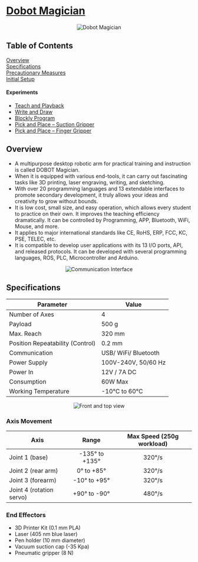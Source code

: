 # [Dobot Magician](https://en.dobot.cn/products/education/magician.html)
<p align="center">
  <img src="https://user-images.githubusercontent.com/47444101/183492350-f00ab8fe-537c-4e52-ac50-b23d57754494.png" title="Dobot Magician">
</p>

## Table of Contents  
[Overview](#overview)  
[Specifications](#specifications) <br />
[Precautionary Measures](./precautions.md) <br />
[Initial Setup](./Initial%20Setup/README.md)
#### Experiments
  - [Teach and Playback](./Teach%20and%20Playback)
  - [Write and Draw](./Write%20and%20Draw)
  - [Blockly Program](./Blockly%20Program)
  - [Pick and Place – Suction Gripper](./Pick%20and%20Place%20–%20Suction%20Gripper)
  - [Pick and Place – Finger Gripper](./Pick%20and%20Place%20–%20Finger%20Gripper)

## Overview
- A multipurpose desktop robotic arm for practical training and instruction is called DOBOT Magician. 
- When it is equipped with various end-tools, it can carry out fascinating tasks like 3D printing, laser engraving, writing, and sketching. 
- With over 20 programming languages and 13 extendable interfaces to promote secondary development, it truly allows your ideas and creativity to grow without bounds.
- It is low cost, small size, and easy operation, which allows every student to practice on their own. It improves the teaching efficiency dramatically. It can be controlled by Programming, APP, Bluetooth, WiFi, Mouse, and more.
- It applies to major international standards like CE, RoHS, ERP, FCC, KC, PSE, TELEC, etc.
- It is compatible to develop user applications with its 13 I/O ports, API, and released protocols. It can be developed with several programming languages, ROS, PLC, Microcontroller and Arduino.

<p align="center">
  <img src="https://user-images.githubusercontent.com/71221825/183623925-a160953c-3376-4b7a-a1ac-9662f4a5ed90.png" title="Communication Interface">
</p>

## Specifications

| Parameter  |  Value |
| ------------- | ------------- |
| Number of Axes  |  4  |
| Payload | 500 g  |
| Max. Reach | 320 mm  |
| Position Repeatability (Control) | 0.2 mm  |
| Communication | USB/ WiFi/ Bluetooth  |
| Power Supply| 100V-240V, 50/60 Hz  |
| Power In | 12V / 7A DC  |
| Consumption | 60W Max  |
| Working Temperature | -10°C to 60°C |

<p align="center">
  <img width="" height="" src="https://user-images.githubusercontent.com/47444101/183633548-1ee0ca18-a11a-4530-ba65-f78d573a6a04.png" title="Front and top view">
</p>

### Axis Movement

| Axis  |  Range | Max Speed (250g workload) | 
| ------------- | :-------------: | :-------------: |
| Joint 1 (base) |  -135° to +135° | 320°/s |
| Joint 2 (rear arm) |  0° to +85°| 320°/s |
| Joint 3 (forearm) | -10° to +95° | 320°/s |
| Joint 4 (rotation servo)| +90° to -90° | 480°/s |

### End Effectors
 - 3D Printer Kit (0.1 mm PLA)
 - Laser (405 nm blue laser)
 - Pen holder (10 mm diameter)
 - Vacuum suction cap (-35 Kpa)
 - Pneumatic gripper (8 N)
